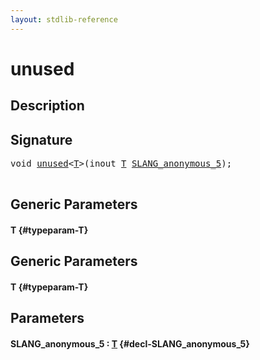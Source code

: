 ```yaml
---
layout: stdlib-reference
---
```


# unused

## Description





## Signature 

<pre>
void <a href="/stdlib-reference/global-decls/unused">unused</a>&lt;<a href="/stdlib-reference/global-decls/unused#typeparam-T" class="code_type">T</a>&gt;(inout <a href="/stdlib-reference/global-decls/unused#typeparam-T" class="code_type">T</a> <a href="/stdlib-reference/global-decls/unused#decl-SLANG_anonymous_5" class="code_param">SLANG_anonymous_5</a>);

</pre>

## Generic Parameters

#### T {#typeparam-T}

## Generic Parameters

#### T {#typeparam-T}

## Parameters

#### SLANG\_anonymous\_5  : [T](/stdlib-reference/global-decls/unused#typeparam-T) {#decl-SLANG_anonymous_5}

